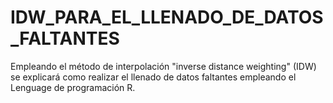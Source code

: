 # IDW_PARA_EL_LLENADO_DE_DATOS_FALTANTES

Empleando el método de interpolación "inverse distance weighting" (IDW) se explicará como realizar el llenado de datos faltantes empleando el Lenguage de programación R.
